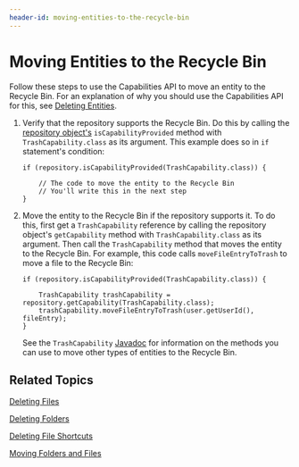 ```yaml
---
header-id: moving-entities-to-the-recycle-bin
---
```


# Moving Entities to the Recycle Bin

Follow these steps to use the Capabilities API to move an entity to the Recycle 
Bin. For an explanation of why you should use the Capabilities API for this, see 
[Deleting Entities](/develop/tutorials/-/knowledge_base/7-2/deleting-entities). 

1.  Verify that the repository supports the Recycle Bin. Do this by calling the 
    [repository object's](/develop/tutorials/-/knowledge_base/7-2/documents-and-media-api#specifying-repositories) 
    `isCapabilityProvided` method with `TrashCapability.class` as its argument. 
    This example does so in `if` statement's condition: 

        if (repository.isCapabilityProvided(TrashCapability.class)) {

            // The code to move the entity to the Recycle Bin
            // You'll write this in the next step
        }

2.  Move the entity to the Recycle Bin if the repository supports it. To do 
    this, first get a `TrashCapability` reference by calling the repository 
    object's `getCapability` method with `TrashCapability.class` as its 
    argument. Then call the `TrashCapability` method that moves the entity to 
    the Recycle Bin. For example, this code calls `moveFileEntryToTrash` to move 
    a file to the Recycle Bin: 

        if (repository.isCapabilityProvided(TrashCapability.class)) {

            TrashCapability trashCapability = repository.getCapability(TrashCapability.class);
            trashCapability.moveFileEntryToTrash(user.getUserId(), fileEntry);
        }

    See the `TrashCapability` 
    [Javadoc](@platform-ref@/7.2-latest/javadocs/portal-kernel/com/liferay/portal/kernel/repository/capabilities/TrashCapability.html) 
    for information on the methods you can use to move other types of entities 
    to the Recycle Bin. 

## Related Topics

[Deleting Files](/develop/tutorials/-/knowledge_base/7-2/deleting-files)

[Deleting Folders](/develop/tutorials/-/knowledge_base/7-2/deleting-folders)

[Deleting File Shortcuts](/develop/tutorials/-/knowledge_base/7-2/deleting-file-shortcuts)

[Moving Folders and Files](/develop/tutorials/-/knowledge_base/7-2/moving-folders-and-files)
